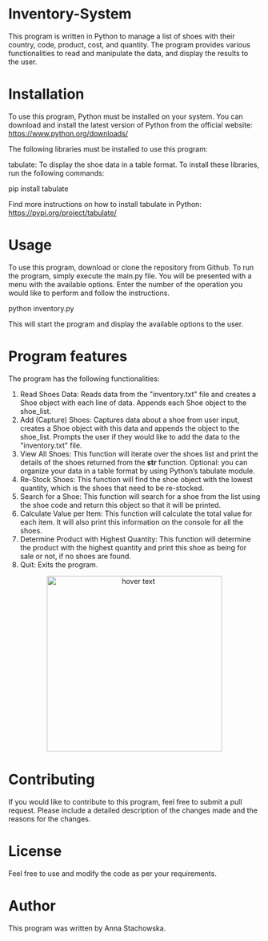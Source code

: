 # Inventory-System

This program is written in Python to manage a list of shoes with their country, code, product, cost, and quantity. 
The program provides various functionalities to read and manipulate the data, and display the results to the user.

# Installation

To use this program, Python must be installed on your system. 
You can download and install the latest version of Python from the official website: https://www.python.org/downloads/

The following libraries must be installed to use this program:

tabulate: To display the shoe data in a table format.
To install these libraries, run the following commands:

pip install tabulate

Find more instructions on how to install tabulate in Python: https://pypi.org/project/tabulate/

# Usage

To use this program, download or clone the repository from Github. 
To run the program, simply execute the main.py file. 
You will be presented with a menu with the available options. Enter the number of the operation you would like to perform and follow the instructions.

python inventory.py

This will start the program and display the available options to the user.

# Program features

The program has the following functionalities:

1. Read Shoes Data: Reads data from the "inventory.txt" file and creates a Shoe object with each line of data. Appends each Shoe object to the shoe_list.
2. Add (Capture) Shoes: Captures data about a shoe from user input, creates a Shoe object with this data and appends the object to the shoe_list. Prompts the user if they would like to add the data to the "inventory.txt" file.
3. View All Shoes: This function will iterate over the shoes list and print the details of the shoes returned from the __str__ function. Optional: you can organize your data in a table format by using Python’s tabulate module.
4. Re-Stock Shoes: This function will find the shoe object with the lowest quantity, which is the shoes that need to be re-stocked.
5. Search for a Shoe: This function will search for a shoe from the list using the shoe code and return this object so that it will be printed.
6. Calculate Value per Item: This function will calculate the total value for each item. It will also print this information on the console for all the shoes.
7. Determine Product with Highest Quantity: This function will determine the product with the highest quantity and print this shoe as being for sale or not, if no shoes are found.
8. Quit: Exits the program.

<p align="center">
  <img src="[your_relative_path_here](https://github.com/filosoho/Inventory-System/blob/519762aa34d2ad7db90c48e7ca5097c7f9255656/Inventory%20System.png)" width="350" title="hover text">
</p>


# Contributing

If you would like to contribute to this program, feel free to submit a pull request. Please include a detailed description of the changes made and the reasons for the changes.

# License

Feel free to use and modify the code as per your requirements.

# Author

This program was written by Anna Stachowska.
